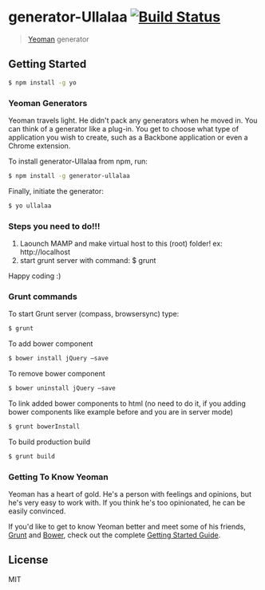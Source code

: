 # generator-Ullalaa [![Build Status](https://secure.travis-ci.org/cherijs/generator-ullalaa.png?branch=master)](https://travis-ci.org/cherijs/generator-ullalaa)

> [Yeoman](http://yeoman.io) generator


## Getting Started


```bash
$ npm install -g yo
```

### Yeoman Generators

Yeoman travels light. He didn't pack any generators when he moved in. You can think of a generator like a plug-in. You get to choose what type of application you wish to create, such as a Backbone application or even a Chrome extension.

To install generator-Ullalaa from npm, run:

```bash
$ npm install -g generator-ullalaa
```

Finally, initiate the generator:

```bash
$ yo ullalaa
```



### Steps you need to do!!!

1. Laounch MAMP and make virtual host to this (root) folder! ex: http://localhost
2. start grunt server with command: $ grunt

Happy coding :)


### Grunt commands

To start Grunt server (compass, browsersync) type:

```bash
$ grunt
```

To add bower component
```bash
$ bower install jQuery —save
```

To remove bower component
```bash
$ bower uninstall jQuery —save
```

To link added bower components to html (no need to do it, if you adding bower components like example before and you are in server mode)
```bash
$ grunt bowerInstall
```


 To build production build

```bash
$ grunt build
```


### Getting To Know Yeoman

Yeoman has a heart of gold. He's a person with feelings and opinions, but he's very easy to work with. If you think he's too opinionated, he can be easily convinced.

If you'd like to get to know Yeoman better and meet some of his friends, [Grunt](http://gruntjs.com) and [Bower](http://bower.io), check out the complete [Getting Started Guide](https://github.com/yeoman/yeoman/wiki/Getting-Started).


## License

MIT
